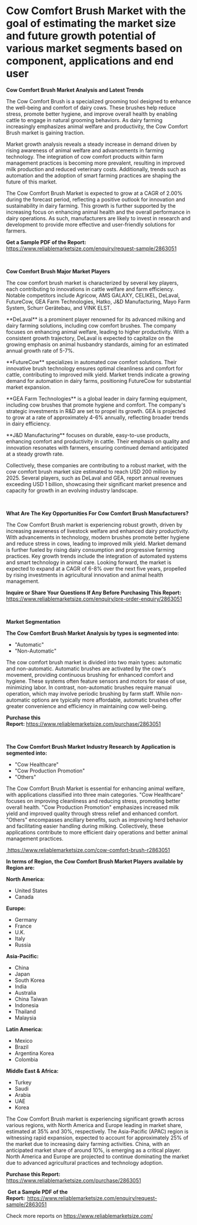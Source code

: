 <p><h1>Cow Comfort Brush Market with the goal of estimating the market size and future growth potential of various market segments based on component, applications and end user</h1></p><p><strong>Cow Comfort Brush Market Analysis and Latest Trends</strong></p>
<p><p>The Cow Comfort Brush is a specialized grooming tool designed to enhance the well-being and comfort of dairy cows. These brushes help reduce stress, promote better hygiene, and improve overall health by enabling cattle to engage in natural grooming behaviors. As dairy farming increasingly emphasizes animal welfare and productivity, the Cow Comfort Brush market is gaining traction.</p><p>Market growth analysis reveals a steady increase in demand driven by rising awareness of animal welfare and advancements in farming technology. The integration of cow comfort products within farm management practices is becoming more prevalent, resulting in improved milk production and reduced veterinary costs. Additionally, trends such as automation and the adoption of smart farming practices are shaping the future of this market.</p><p>The Cow Comfort Brush Market is expected to grow at a CAGR of 2.00% during the forecast period, reflecting a positive outlook for innovation and sustainability in dairy farming. This growth is further supported by the increasing focus on enhancing animal health and the overall performance in dairy operations. As such, manufacturers are likely to invest in research and development to provide more effective and user-friendly solutions for farmers.</p></p>
<p><strong>Get a Sample PDF of the Report:&nbsp;</strong> <a href="https://www.reliablemarketsize.com/enquiry/request-sample/2863051?utm_campaign=2749&utm_medium=2&utm_source=Github&utm_content=ia&utm_term=12032025&utm_id=cow-comfort-brush">https://www.reliablemarketsize.com/enquiry/request-sample/2863051</a></p>
<p>&nbsp;</p>
<p><strong>Cow Comfort Brush Major Market Players</strong></p>
<p><p>The cow comfort brush market is characterized by several key players, each contributing to innovations in cattle welfare and farm efficiency. Notable competitors include Agricow, AMS GALAXY, CELIKEL, DeLaval, FutureCow, GEA Farm Technologies, Hatko, J&D Manufacturing, Mayo Farm System, Schurr Gerätebau, and VINK ELST.</p><p>**DeLaval** is a prominent player renowned for its advanced milking and dairy farming solutions, including cow comfort brushes. The company focuses on enhancing animal welfare, leading to higher productivity. With a consistent growth trajectory, DeLaval is expected to capitalize on the growing emphasis on animal husbandry standards, aiming for an estimated annual growth rate of 5-7%.</p><p>**FutureCow** specializes in automated cow comfort solutions. Their innovative brush technology ensures optimal cleanliness and comfort for cattle, contributing to improved milk yield. Market trends indicate a growing demand for automation in dairy farms, positioning FutureCow for substantial market expansion.</p><p>**GEA Farm Technologies** is a global leader in dairy farming equipment, including cow brushes that promote hygiene and comfort. The company's strategic investments in R&D are set to propel its growth. GEA is projected to grow at a rate of approximately 4-6% annually, reflecting broader trends in dairy efficiency.</p><p>**J&D Manufacturing** focuses on durable, easy-to-use products, enhancing comfort and productivity in cattle. Their emphasis on quality and innovation resonates with farmers, ensuring continued demand anticipated at a steady growth rate.</p><p>Collectively, these companies are contributing to a robust market, with the cow comfort brush market size estimated to reach USD 200 million by 2025. Several players, such as DeLaval and GEA, report annual revenues exceeding USD 1 billion, showcasing their significant market presence and capacity for growth in an evolving industry landscape.</p></p>
<p>&nbsp;</p>
<p><strong>What Are The Key Opportunities For Cow Comfort Brush Manufacturers?</strong></p>
<p><p>The Cow Comfort Brush market is experiencing robust growth, driven by increasing awareness of livestock welfare and enhanced dairy productivity. With advancements in technology, modern brushes promote better hygiene and reduce stress in cows, leading to improved milk yield. Market demand is further fueled by rising dairy consumption and progressive farming practices. Key growth trends include the integration of automated systems and smart technology in animal care. Looking forward, the market is expected to expand at a CAGR of 6-8% over the next five years, propelled by rising investments in agricultural innovation and animal health management.</p></p>
<p><strong>Inquire or Share Your Questions If Any Before Purchasing This Report:</strong> <a href="https://www.reliablemarketsize.com/enquiry/pre-order-enquiry/2863051?utm_campaign=2749&utm_medium=2&utm_source=Github&utm_content=ia&utm_term=12032025&utm_id=cow-comfort-brush">https://www.reliablemarketsize.com/enquiry/pre-order-enquiry/2863051</a></p>
<p>&nbsp;</p>
<p><strong>Market Segmentation</strong></p>
<p><strong>The Cow Comfort Brush Market Analysis by types is segmented into:</strong></p>
<p><ul><li>"Automatic"</li><li>"Non-Automatic"</li></ul></p>
<p><p>The cow comfort brush market is divided into two main types: automatic and non-automatic. Automatic brushes are activated by the cow's movement, providing continuous brushing for enhanced comfort and hygiene. These systems often feature sensors and motors for ease of use, minimizing labor. In contrast, non-automatic brushes require manual operation, which may involve periodic brushing by farm staff. While non-automatic options are typically more affordable, automatic brushes offer greater convenience and efficiency in maintaining cow well-being.</p></p>
<p><strong>Purchase this Report:&nbsp;</strong><a href="https://www.reliablemarketsize.com/purchase/2863051?utm_campaign=2749&utm_medium=2&utm_source=Github&utm_content=ia&utm_term=12032025&utm_id=cow-comfort-brush">https://www.reliablemarketsize.com/purchase/2863051</a></p>
<p>&nbsp;</p>
<p><strong>The Cow Comfort Brush Market Industry Research by Application is segmented into:</strong></p>
<p><ul><li>"Cow Healthcare"</li><li>"Cow Production Promotion"</li><li>"Others"</li></ul></p>
<p><p>The Cow Comfort Brush Market is essential for enhancing animal welfare, with applications classified into three main categories. "Cow Healthcare" focuses on improving cleanliness and reducing stress, promoting better overall health. "Cow Production Promotion" emphasizes increased milk yield and improved quality through stress relief and enhanced comfort. "Others" encompasses ancillary benefits, such as improving herd behavior and facilitating easier handling during milking. Collectively, these applications contribute to more efficient dairy operations and better animal management practices.</p></p>
<p><a href="https://www.reliablemarketsize.com/cow-comfort-brush-r2863051?utm_campaign=2749&utm_medium=2&utm_source=Github&utm_content=ia&utm_term=12032025&utm_id=cow-comfort-brush">&nbsp;https://www.reliablemarketsize.com/cow-comfort-brush-r2863051</a></p>
<p><strong>In terms of Region, the Cow Comfort Brush Market Players available by Region are:</strong></p>
<p>
    <p> <strong> North America: </strong>
        <ul>
            <li>United States</li>
            <li>Canada</li>
        </ul>
        </p> 
    <p> <strong> Europe: </strong>
        <ul>
            <li>Germany</li>
            <li>France</li>
            <li>U.K.</li>
            <li>Italy</li>
            <li>Russia</li>
        </ul>
        </p> 
    <p> <strong> Asia-Pacific: </strong>
        <ul>
            <li>China</li>
            <li>Japan</li>
            <li>South Korea</li>
            <li>India</li>
            <li>Australia</li>
            <li>China Taiwan</li>
            <li>Indonesia</li>
            <li>Thailand</li>
            <li>Malaysia</li>
        </ul>
        </p> 
    <p> <strong> Latin America: </strong>
        <ul>
            <li>Mexico</li>
            <li>Brazil</li>
            <li>Argentina Korea</li>
            <li>Colombia</li>
        </ul>
        </p> 
    <p> <strong> Middle East & Africa: </strong>
        <ul>
            <li>Turkey</li>
            <li>Saudi</li>
            <li>Arabia</li>
            <li>UAE</li>
            <li>Korea</li>
        </ul>
    </p>
    </p>
<p><p>The Cow Comfort Brush market is experiencing significant growth across various regions, with North America and Europe leading in market share, estimated at 35% and 30%, respectively. The Asia-Pacific (APAC) region is witnessing rapid expansion, expected to account for approximately 25% of the market due to increasing dairy farming activities. China, with an anticipated market share of around 10%, is emerging as a critical player. North America and Europe are projected to continue dominating the market due to advanced agricultural practices and technology adoption.</p></p>
<p><strong>Purchase this Report: </strong><a href="https://www.reliablemarketsize.com/purchase/2863051?utm_campaign=2749&utm_medium=2&utm_source=Github&utm_content=ia&utm_term=12032025&utm_id=cow-comfort-brush">https://www.reliablemarketsize.com/purchase/2863051</a></p>
<p>&nbsp;<strong>Get a Sample PDF of the Report:&nbsp;&nbsp;</strong><a href="https://www.reliablemarketsize.com/enquiry/request-sample/2863051?utm_campaign=2749&utm_medium=2&utm_source=Github&utm_content=ia&utm_term=12032025&utm_id=cow-comfort-brush">https://www.reliablemarketsize.com/enquiry/request-sample/2863051</a></p>
<p><strong></strong></p>
<p>Check more reports on <a href="https://www.reliablemarketsize.com/?utm_campaign=2749&utm_medium=2&utm_source=Github&utm_content=ia&utm_term=12032025&utm_id=cow-comfort-brush">https://www.reliablemarketsize.com/</a></p>